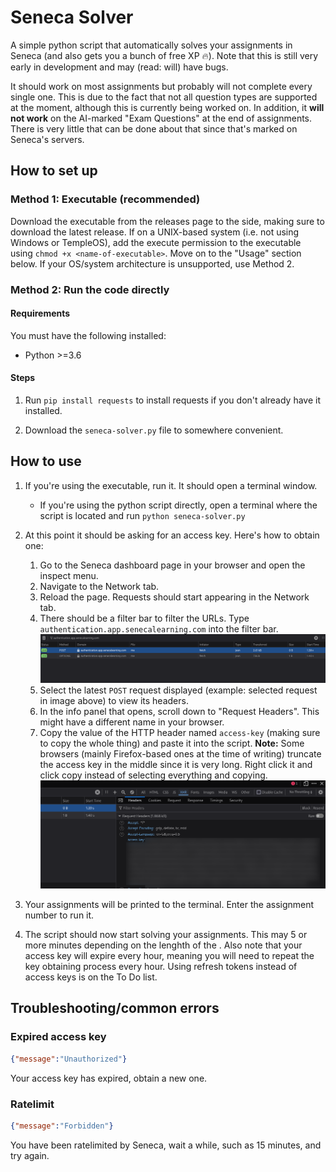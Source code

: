 # Seneca Solver

A simple python script that automatically solves your assignments in Seneca (and also gets you a bunch of free XP 🔥). Note that this is still very early in development and may (read: will) have bugs.

It should work on most assignments but probably will not complete every single one. This is due to the fact that not all question types are supported at the moment, although this is currently being worked on. In addition, it **will not work** on the AI-marked "Exam Questions" at the end of assignments. There is very little that can be done about that since that's marked on Seneca's servers.

## How to set up

### Method 1: Executable (recommended)

Download the executable from the releases page to the side, making sure to download the latest release. If on a UNIX-based system (i.e. not using Windows or TempleOS), add the execute permission to the executable using `chmod +x <name-of-executable>`. Move on to the "Usage" section below. If your OS/system architecture is unsupported, use Method 2.

### Method 2: Run the code directly

#### Requirements

You must have the following installed:

- Python >=3.6

#### Steps

1. Run `pip install requests` to install requests if you don't already have it installed.

1. Download the `seneca-solver.py` file to somewhere convenient.

## How to use

1. If you're using the executable, run it. It should open a terminal window.
    - If you're using the python script directly, open a terminal where the script is located and run `python seneca-solver.py`

1. At this point it should be asking for an access key. Here's how to obtain one:
    1. Go to the Seneca dashboard page in your browser and open the inspect menu.
    1. Navigate to the Network tab.
    1. Reload the page. Requests should start appearing in the Network tab.
    1. There should be a filter bar to filter the URLs. Type `authentication.app.senecalearning.com` into the filter bar.
    ![Image showing what this should look like](docs/images/network_filter.png)
    1. Select the latest `POST` request displayed (example: selected request in image above) to view its headers.
    1. In the info panel that opens, scroll down to "Request Headers". This might have a different name in your browser.
    1. Copy the value of the HTTP header named `access-key` (making sure to copy the whole thing) and paste it into the script. **Note:** Some browsers (mainly Firefox-based ones at the time of writing) truncate the access key in the middle since it is very long. Right click it and click copy instead of selecting everything and copying.
    ![Image showing what this should look like](docs/images/network_access_key.png)

1. Your assignments will be printed to the terminal. Enter the assignment number to run it.

1. The script should now start solving your assignments. This may 5 or more minutes depending on the lenghth of the . Also note that your access key will expire every hour, meaning you will need to repeat the key obtaining process every hour. Using refresh tokens instead of access keys is on the To Do list.

## Troubleshooting/common errors

### Expired access key

``` json
{"message":"Unauthorized"}
```

Your access key has expired, obtain a new one.

### Ratelimit

``` json
{"message":"Forbidden"}
```

You have been ratelimited by Seneca, wait a while, such as 15 minutes, and try again.
